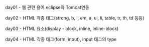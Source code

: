 day01 - 웹 관련 용어 eclipse와 Tomcat연동

day02 - HTML 각종 태그(strong, b, i, em, a, ul, li, table, tr, th, td 등등)

day03 - HTML 요소(display - block, inline, inline-block)

day04 - HTML 각종 태그(form, input), input 태그의 type
